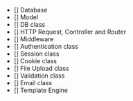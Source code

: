 - [] Database
- [] Model
- [] DB class
- [] HTTP Request, Controller and Router
- [] Middleware
- [] Authentication class
- [] Session class
- [] Cookie class
- [] File Upload class
- [] Validation class
- [] Email class
- [] Template Engine